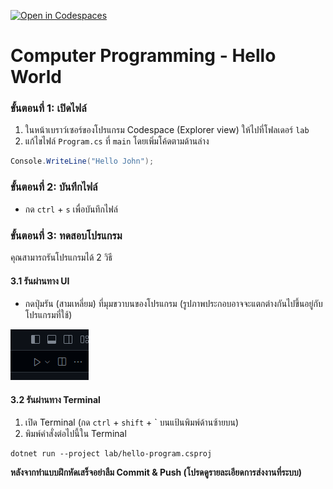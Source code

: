 [![Open in Codespaces](https://classroom.github.com/assets/launch-codespace-2972f46106e565e64193e422d61a12cf1da4916b45550586e14ef0a7c637dd04.svg)](https://classroom.github.com/open-in-codespaces?assignment_repo_id=19917051)
# Computer Programming - Hello World

### ขั้นตอนที่ 1: เปิดไฟล์

1. ในหน้าเบราว์เซอร์ของโปรแกรม Codespace (Explorer view) ให้ไปที่โฟลเดอร์ `lab`
2. แก้ไขไฟล์ `Program.cs` ที่ `main` โดยเพิ่มโค้ดตามด้านล่าง

```c#
Console.WriteLine("Hello John");
```

### ขั้นตอนที่ 2: บันทึกไฟล์

* กด `ctrl` + `s` เพื่อบันทึกไฟล์

### ขั้นตอนที่ 3: ทดสอบโปรแกรม

คุณสามารถรันโปรแกรมได้ 2 วิธี

#### 3.1 รันผ่านทาง UI

* กดปุ่มรัน (สามเหลี่ยม) ที่มุมขวาบนของโปรแกรม (รูปภาพประกอบอาจจะแตกต่างกันไปขึ้นอยู่กับโปรแกรมที่ใช้)

![](/images/vscode-run.png)

#### 3.2 รันผ่านทาง Terminal

1. เปิด Terminal (กด `ctrl` + `shift` + `  บนแป้นพิมพ์ด้านซ้ายบน)
2. พิมพ์คำสั่งต่อไปนี้ใน Terminal

```
dotnet run --project lab/hello-program.csproj
```

**หลังจากทำแบบฝึกหัดเสร็จอย่าลืม Commit & Push (โปรดดูรายละเอียดการส่งงานที่ระบบ)**




